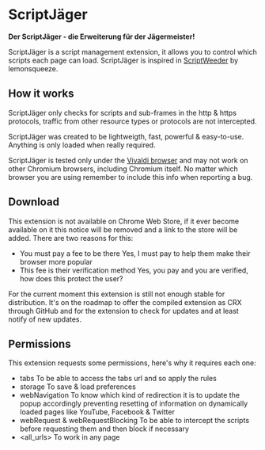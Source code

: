 # ScriptJäger
__Der ScriptJäger - die Erweiterung für der Jägermeister!__

ScriptJäger is a script management extension, it allows you to control which scripts each page can load. ScriptJäger is inspired in [ScriptWeeder](https://github.com/lemonsqueeze/scriptweeder) by lemonsqueeze.

## How it works
ScriptJäger only checks for scripts and sub-frames in the http & https protocols, traffic from other resource types or protocols are not intercepted.

ScriptJäger was created to be lightweigth, fast, powerful & easy-to-use. Anything is only loaded when really required.

ScriptJäger is tested only under the [Vivaldi browser](https://vivaldi.com/) and may not work on other Chromium browsers, including Chromium itself. No matter which browser you are using remember to include this info when reporting a bug.

## Download
This extension is not available on Chrome Web Store, if it ever become available on it this notice will be removed and a link to the store will be added. There are two reasons for this:

* You must pay a fee to be there
  Yes, I must pay to help them make their browser more popular
* This fee is their verification method
  Yes, you pay and you are verified, how does this protect the user?

For the current moment this extension is still not enough stable for distribution. It's on the roadmap to offer the compiled extension as CRX through GitHub and for the extension to check for updates and at least notify of new updates.

## Permissions
This extension requests some permissions, here's why it requires each one:

* tabs
  To be able to access the tabs url and so apply the rules
* storage
  To save & load preferences
* webNavigation
  To know which kind of redirection it is to update the popup accordingly preventing resetting of information on dynamically loaded pages like YouTube, Facebook & Twitter
* webRequest & webRequestBlocking
  To be able to intercept the scripts before requesting them and then block if necessary
* <all_urls>
  To work in any page
